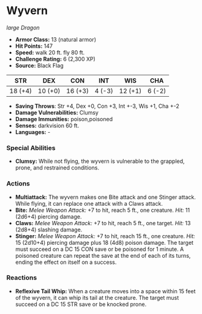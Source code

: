 # Wyvern

*large* *Dragon*

- **Armor Class:** 13 (natural armor)
- **Hit Points:** 147 
- **Speed:** walk 20 ft. fly 80 ft.
- **Challenge Rating:** 6 (2,300 XP)
- **Source:** Black Flag

| STR | DEX | CON | INT | WIS | CHA |
| --- | --- | --- | --- | --- | --- |
| 18 (+4) | 10 (+0) | 16 (+3) | 4 (-3) | 12 (+1) | 6 (-2) |

- **Saving Throws**: Str +4, Dex +0, Con +3, Int +-3, Wis +1, Cha +-2
- **Damage Vulnerabilities:** Clumsy
- **Damage Immunities:** poison,poisoned
- **Senses:** darkvision 60 ft.
- **Languages:** -

### Special Abilities

- **Clumsy:** While not flying, the wyvern is vulnerable to the grappled, prone, and restrained conditions.

### Actions

- **Multiattack:** The wyvern makes one Bite attack and one Stinger attack. While flying, it can replace one attack with a Claws attack.
- **Bite:** _Melee Weapon Attack:_ +7 to hit, reach 5 ft., one creature. _Hit:_ 11 (2d6+4) piercing damage.
- **Claws:** _Melee Weapon Attack:_ +7 to hit, reach 5 ft., one target. _Hit:_ 13 (2d8+4) slashing damage.
- **Stinger:** _Melee Weapon Attack:_ +7 to hit, reach 15 ft., one creature. _Hit:_ 15 (2d10+4) piercing damage plus 18 (4d8) poison damage. The target must succeed on a DC 15 CON save or be poisoned for 1 minute. A poisoned creature can repeat the save at the end of each of its turns, ending the effect on itself on a success.

### Reactions

- **Reflexive Tail Whip:** When a creature moves into a space within 15 feet of the wyvern, it can whip its tail at the creature. The target must succeed on a DC 15 STR save or be knocked prone.
